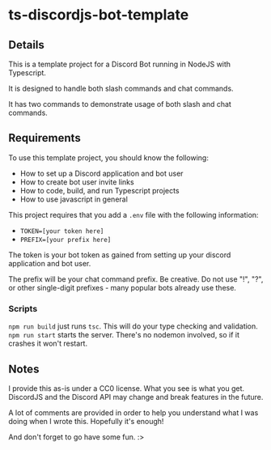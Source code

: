 # ts-discordjs-bot-template

## Details

This is a template project for a Discord Bot running in NodeJS with Typescript.

It is designed to handle both slash commands and chat commands.

It has two commands to demonstrate usage of both slash and chat commands.

## Requirements

To use this template project, you should know the following:
- How to set up a Discord application and bot user
- How to create bot user invite links
- How to code, build, and run Typescript projects
- How to use javascript in general

This project requires that you add a `.env` file with the following information:
- `TOKEN=[your token here]`
- `PREFIX=[your prefix here]`

The token is your bot token as gained from setting up your discord application and bot user.

The prefix will be your chat command prefix.  Be creative.  Do not use "!", "?", or other single-digit prefixes - many popular bots already use these.

### Scripts

`npm run build` just runs `tsc`.  This will do your type checking and validation.
`npm run start` starts the server.  There's no nodemon involved, so if it crashes it won't restart.

## Notes

I provide this as-is under a CC0 license.  What you see is what you get.  DiscordJS and the Discord API may change and break features in the future.

A lot of comments are provided in order to help you understand what I was doing when I wrote this.  Hopefully it's enough!

And don't forget to go have some fun. :>